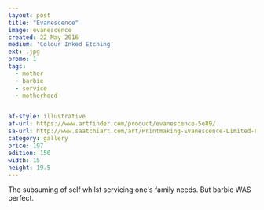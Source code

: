 ```yaml
---
layout: post
title: "Evanescence"
image: evanescence
created: 22 May 2016
medium: 'Colour Inked Etching'
ext: .jpg
promo: 1
tags:
  - mother
  - barbie
  - service
  - motherhood


af-style: illustrative
af-url: https://www.artfinder.com/product/evanescence-5e89/
sa-url: http://www.saatchiart.com/art/Printmaking-Evanescence-Limited-Edition-1-of-150/19454/3003600/view
category: gallery
price: 197
edition: 150
width: 15
height: 19.5
---
```


The subsuming of self whilst servicing one's family needs. But barbie WAS perfect.
